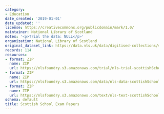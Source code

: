 ```yaml
---
category:
- Education
date_created: '2019-01-01'
date_updated: ''
license: https://creativecommons.org/publicdomain/mark/1.0/
maintainer: National Library of Scotland
notes: '<p>Trial the data: NULL</p>'
organization: National Library of Scotland
original_dataset_link: https://data.nls.uk/data/digitised-collections/scottish-exams/
records: 114
resources:
- format: ZIP
  name: ZIP
  url: https://nlsfoundry.s3.amazonaws.com/trial/nls-trial-scottishSchoolExams.zip
- format: ZIP
  name: ZIP
  url: https://nlsfoundry.s3.amazonaws.com/data/nls-data-scottishSchoolExams.zip
- format: ZIP
  name: ZIP
  url: https://nlsfoundry.s3.amazonaws.com/text/nls-text-scottishSchoolExams.zip
schema: default
title: Scottish School Exam Papers
---
```

